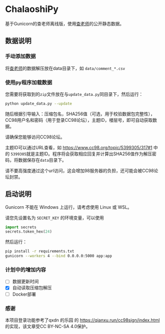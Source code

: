 # ChalaoshiPy

基于Gunicorn的查老师离线版，使用[查老师](https://github.com/zjuchalaoshi/chalaoshi)的公开静态数据。

## 数据说明

### 手动添加数据

将[查老师](https://github.com/zjuchalaoshi/chalaoshi)的数据解压放在data目录下，如 `data/comment_*.csv`

### 使用py程序加载数据

您需要将获取到的`zip`文件放在与`update_data.py`同目录下，然后运行：

```bash
python update_data.py --update
```

随后根据引导输入：压缩包名，SHA256值（可选，用于校验数据包完整性），CC98用户名和密码（用于登录CC98论坛），主题ID，楼层号，即可自动获取数据。

请确保您能够访问CC98论坛。

主题ID可以通过URL查看，如 https://www.cc98.org/topic/5399305/317#1 中的 `5399305`就是主题ID。程序将会获取相应回复并计算出SHA256值作为解压密码，将数据保存在`data`目录下。

请不要高强度通过这个url访问，这会增加98服务器的负担，还可能会被CC98论坛封禁。

## 启动说明

Gunicorn 不能在 Windows 上运行，请考虑使用 Linux 或 WSL。

请您先设置名为 `SECRET_KEY` 的环境变量，可以使用

```python
import secrets
secrets.token_hex(24)
```

然后运行：

```bash
pip install -r requirements.txt
gunicorn --workers 4 --bind 0.0.0.0:5000 app:app
```

### 计划中的增加内容

- [ ] 数据更新时间
- [x] 自动读取压缩包解压
- [ ] Docker部署

### 感谢

本项目登录功能参考了qxdn 的乐园 的 https://qianxu.run/cc98sign/index.html 的实现，该文章受CC BY-NC-SA 4.0保护。
